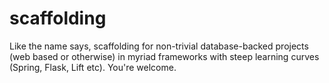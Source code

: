 scaffolding
===========

Like the name says, scaffolding for non-trivial database-backed projects (web based or otherwise) in myriad frameworks with steep learning curves (Spring, Flask, Lift etc). You're welcome.
